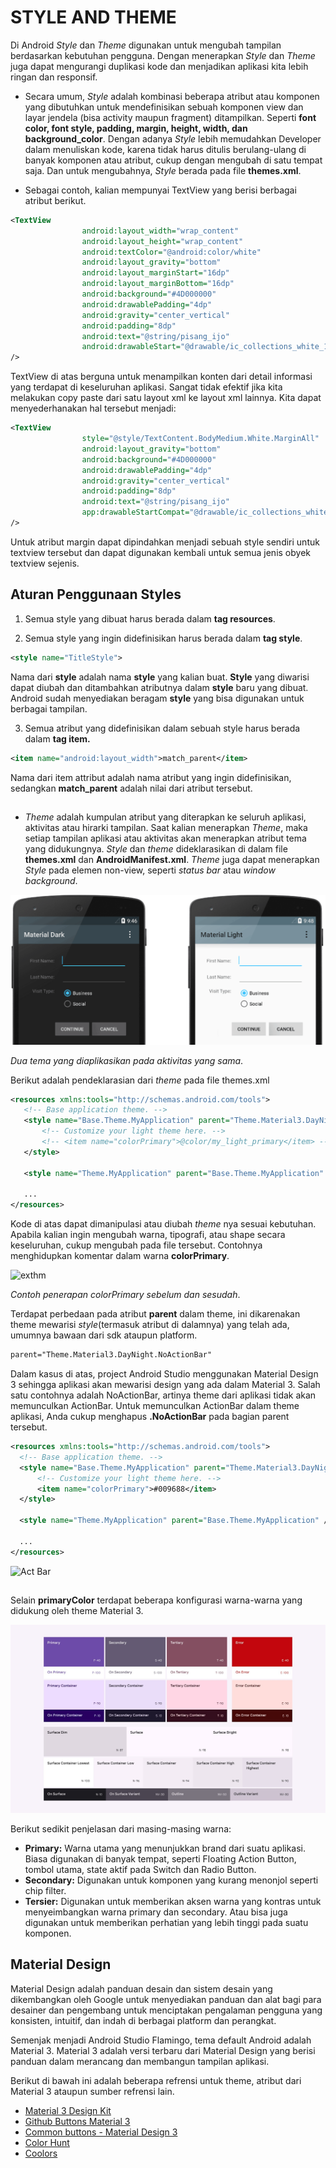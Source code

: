 # STYLE AND THEME

Di Android *Style* dan *Theme* digunakan untuk mengubah tampilan berdasarkan kebutuhan pengguna. Dengan menerapkan *Style* dan *Theme* juga dapat mengurangi duplikasi kode dan menjadikan aplikasi kita lebih ringan dan responsif.

-  Secara umum, *Style* adalah kombinasi beberapa atribut atau komponen yang dibutuhkan untuk mendefinisikan sebuah komponen view dan layar jendela (bisa activity maupun fragment) ditampilkan. Seperti **font color, font style, padding, margin, height, width, dan background_color**.
Dengan adanya *Style* lebih memudahkan Developer dalam menuliskan kode, karena tidak harus ditulis berulang-ulang di banyak komponen atau atribut, cukup dengan mengubah di satu tempat saja. Dan untuk mengubahnya, *Style* berada pada file **themes.xml**.

-  Sebagai contoh, kalian mempunyai TextView yang berisi berbagai atribut berikut.
```xml
<TextView
                android:layout_width="wrap_content"
                android:layout_height="wrap_content"
                android:textColor="@android:color/white"
                android:layout_gravity="bottom"
                android:layout_marginStart="16dp"
                android:layout_marginBottom="16dp"
                android:background="#4D000000"
                android:drawablePadding="4dp"
                android:gravity="center_vertical"
                android:padding="8dp"
                android:text="@string/pisang_ijo"
                android:drawableStart="@drawable/ic_collections_white_18dp"
/>
```
TextView di atas berguna untuk menampilkan konten dari detail informasi yang terdapat di keseluruhan aplikasi. Sangat tidak efektif jika kita melakukan copy paste dari satu layout xml ke layout xml lainnya. Kita dapat menyederhanakan hal tersebut menjadi:

```xml
<TextView
                style="@style/TextContent.BodyMedium.White.MarginAll"
                android:layout_gravity="bottom"
                android:background="#4D000000"
                android:drawablePadding="4dp"
                android:gravity="center_vertical"
                android:padding="8dp"
                android:text="@string/pisang_ijo"
                app:drawableStartCompat="@drawable/ic_collections_white_18dp"
/>
```
Untuk atribut margin dapat dipindahkan menjadi sebuah style sendiri untuk textview tersebut dan dapat digunakan kembali untuk semua jenis obyek textview sejenis.

## Aturan Penggunaan Styles

1. Semua style yang dibuat harus berada dalam **tag resources**.

2. Semua style yang ingin didefinisikan harus berada dalam **tag style**.
```xml
<style name="TitleStyle">
```
Nama dari **style** adalah nama **style** yang kalian buat. **Style** yang diwarisi dapat diubah dan ditambahkan atributnya dalam **style** baru yang  dibuat. Android sudah menyediakan beragam **style** yang bisa digunakan untuk berbagai tampilan.

3. Semua atribut yang didefinisikan dalam sebuah style harus berada dalam **tag item.**
```xml
<item name="android:layout_width">match_parent</item>
```

Nama dari item attribut adalah nama atribut yang ingin didefinisikan, sedangkan **match_parent** adalah nilai dari atribut tersebut.

##

-  *Theme* adalah kumpulan atribut yang diterapkan ke seluruh aplikasi, aktivitas atau hirarki tampilan. Saat kalian menerapkan *Theme*, maka setiap tampilan aplikasi atau aktivitas akan menerapkan atribut tema yang didukungnya. *Style* dan *theme* dideklarasikan di dalam file **themes.xml** dan **AndroidManifest.xml**. *Theme* juga dapat menerapkan *Style* pada elemen non-view, seperti *status bar* atau *window background*.

![style&theme](assets/style&theme.png)

*Dua tema yang diaplikasikan pada aktivitas yang sama*.

Berikut adalah pendeklarasian dari *theme* pada file themes.xml 

```xml
<resources xmlns:tools="http://schemas.android.com/tools">
   <!-- Base application theme. -->
   <style name="Base.Theme.MyApplication" parent="Theme.Material3.DayNight.NoActionBar">
       <!-- Customize your light theme here. -->
       <!-- <item name="colorPrimary">@color/my_light_primary</item> -->
   </style>
 
   <style name="Theme.MyApplication" parent="Base.Theme.MyApplication" />
 
   ...
</resources>
```

Kode di atas dapat dimanipulasi atau diubah *theme* nya sesuai kebutuhan. Apabila kalian ingin mengubah warna, tipografi, atau shape secara keseluruhan, cukup mengubah pada file tersebut. Contohnya menghidupkan komentar dalam warna **colorPrimary**.

![exthm](assets/exthm.png)

*Contoh penerapan colorPrimary sebelum dan sesudah*.

Terdapat perbedaan pada atribut **parent** dalam theme, ini dikarenakan theme mewarisi *style*(termasuk atribut di dalamnya) yang telah ada, umumnya bawaan dari sdk ataupun platform.
```xml
parent="Theme.Material3.DayNight.NoActionBar"
```

Dalam kasus di atas, project Android Studio menggunakan Material Design 3 sehingga aplikasi akan mewarisi design yang ada dalam Material 3. Salah satu contohnya adalah NoActionBar, artinya theme dari aplikasi tidak akan memunculkan ActionBar. Untuk memunculkan ActionBar dalam theme aplikasi, Anda cukup menghapus **.NoActionBar** pada bagian parent tersebut.

```xml
<resources xmlns:tools="http://schemas.android.com/tools">
  <!-- Base application theme. -->
  <style name="Base.Theme.MyApplication" parent="Theme.Material3.DayNight">
      <!-- Customize your light theme here. -->
      <item name="colorPrimary">#009688</item>
  </style>
 
  <style name="Theme.MyApplication" parent="Base.Theme.MyApplication" />
  
  ...
</resources>
```

  ![Act Bar](assets/AcrBar.png)

##

Selain **primaryColor** terdapat beberapa konfigurasi warna-warna yang didukung oleh theme Material 3.

  ![konf_color](assets/konf_color.jpeg)

Berikut sedikit penjelasan dari masing-masing warna:
  
-  **Primary:** Warna utama yang menunjukkan brand dari suatu aplikasi. Biasa digunakan di banyak tempat, seperti Floating Action Button, tombol utama, state aktif pada Switch dan Radio Button.
-  **Secondary:** Digunakan untuk komponen yang kurang menonjol seperti chip filter.
-  **Tersier:** Digunakan untuk memberikan aksen warna yang kontras untuk menyeimbangkan warna primary dan secondary. Atau bisa juga digunakan untuk memberikan perhatian yang lebih tinggi pada suatu komponen.


## Material Design
Material Design adalah panduan desain dan sistem desain yang dikembangkan oleh Google untuk menyediakan panduan dan alat bagi para desainer dan pengembang untuk menciptakan pengalaman pengguna yang konsisten, intuitif, dan indah di berbagai platform dan perangkat.

Semenjak menjadi Android Studio Flamingo, tema default Android adalah Material 3.  Material 3 adalah versi terbaru dari Material Design yang berisi panduan dalam merancang dan membangun tampilan aplikasi.

Berikut di bawah ini adalah beberapa refrensi untuk theme, atribut dari Material 3 ataupun sumber refrensi lain.

-  [Material 3 Design Kit](https://www.figma.com/community/file/1035203688168086460/material-3-design-kit)
-  [Github Buttons Material 3](https://github.com/material-components/material-components-android/blob/master/docs/components/Button.md#text-label-attributes)
-  [Common buttons - Material Design 3](https://m3.material.io/components/buttons/overview)
-  [Color Hunt](https://colorhunt.co/)
-  [Coolors](https://coolors.co/)
